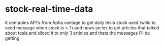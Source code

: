 # stock-real-time-data
it contaoins API's from Apha vantage to get daily tesla stock
used twilio to send message when stock is > 1
used news arcles to get articles that talked about tesla and sliced it to only 3 articles
and thats the messages i'll be getting 
